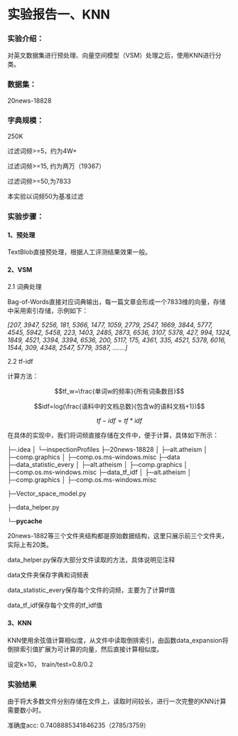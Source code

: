 # 实验报告一、KNN

### 实验介绍：

对英文数据集进行预处理、向量空间模型（VSM）处理之后，使用KNN进行分类。

### 数据集：

20news-18828

### 字典规模：

250K

过滤词频>=5，约为4W+

过滤词频>=15, 约为两万（19367）

过滤词频>=50,为7833

本实验以词频50为基准过滤

### 实验步骤：

#### 1、预处理

TextBlob直接预处理，根据人工评测结果效果一般。

#### 2、VSM

2.1 词典处理

Bag-of-Words直接对应词典输出，每一篇文章会形成一个7833维的向量，存储中采用索引存储，示例如下：

*[207, 3947, 5256, 181, 5366, 1477, 1059, 2779, 2547, 1669, 3844, 5777, 4545, 5942, 5458, 223, 1403, 2485, 2873, 6536, 3107, 5378, 427, 994, 1324, 1849, 4521, 3394, 3394, 6536, 200, 5117, 175, 4361, 335, 4521, 5378, 6016, 1544, 309, 4348, 2547, 5779, 3587, .......]*

2.2 tf-idf

计算方法：

$$tf_w=\frac{单词w的频率}{所有词条数目}$$

$$idf=log(\frac{语料中的文档总数}{包含w的语料文档+1})$$

$$tf-idf=tf*idf$$

在具体的实现中，我们将词频直接存储在文件中，便于计算，具体如下所示：

├─.idea
│  └─inspectionProfiles
├─20news-18828
│  ├─alt.atheism
│  ├─comp.graphics
│  ├─comp.os.ms-windows.misc
├─data
├─data_statistic_every
│  ├─alt.atheism
│  ├─comp.graphics
│  ├─comp.os.ms-windows.misc
├─data_tf_idf
│  ├─alt.atheism
│  ├─comp.graphics
│  ├─comp.os.ms-windows.misc

├─Vector_space_model.py

├─data_helper.py

└─__pycache__

20news-1882等三个文件夹结构都是原始数据结构，这里只展示前三个文件夹，实际上有20类。

data_helper.py保存大部分文件读取的方法，具体说明见注释

data文件夹保存字典和词频表

data_statistic_every保存每个文件的词频，主要为了计算tf值

data_tf_idf保存每个文件的tf_idf值

#### 3、KNN

KNN使用余弦值计算相似度，从文件中读取倒排索引，由函数data_expansion将倒排索引值扩展为可计算的向量，然后直接计算相似度。

设定k=10， train/test=0.8/0.2

### 实验结果

由于将大多数文件分别存储在文件上，读取时间较长，进行一次完整的KNN计算需要数小时。

准确度acc: 0.7408885341846235（2785/3759）

